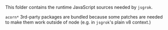 This folder contains the runtime JavaScript sources needed by `jsgrok`.

`acorn*` 3rd-party packages are bundled because some patches are needed to 
make them work outside of node (e.g. in `jsgrok`'s plain v8 context.)